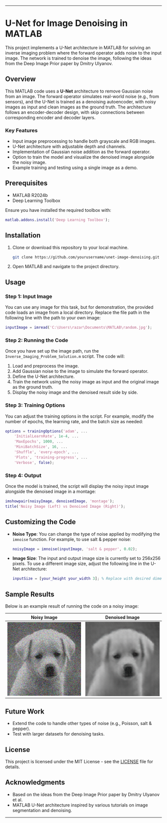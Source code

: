 
---

# U-Net for Image Denoising in MATLAB

This project implements a U-Net architecture in MATLAB for solving an inverse imaging problem where the forward operator adds noise to the input image. The network is trained to denoise the image, following the ideas from the Deep Image Prior paper by Dmitry Ulyanov.

## Overview

This MATLAB code uses a **U-Net** architecture to remove Gaussian noise from an image. The forward operator simulates real-world noise (e.g., from sensors), and the U-Net is trained as a denoising autoencoder, with noisy images as input and clean images as the ground truth. The architecture follows an encoder-decoder design, with skip connections between corresponding encoder and decoder layers.

### Key Features
- Input image preprocessing to handle both grayscale and RGB images.
- U-Net architecture with adjustable depth and channels.
- Implementation of Gaussian noise addition as the forward operator.
- Option to train the model and visualize the denoised image alongside the noisy image.
- Example training and testing using a single image as a demo.

## Prerequisites

- MATLAB R2024b
- Deep Learning Toolbox

Ensure you have installed the required toolbox with:
```matlab
matlab.addons.install('Deep Learning Toolbox');
```

## Installation

1. Clone or download this repository to your local machine.
    ```bash
    git clone https://github.com/yourusername/unet-image-denoising.git
    ```
2. Open MATLAB and navigate to the project directory.

## Usage

### Step 1: Input Image

You can use any image for this task, but for demonstration, the provided code loads an image from a local directory. Replace the file path in the following line with the path to your own image:
```matlab
inputImage = imread('C:\Users\razar\Documents\MATLAB\random.jpg');
```

### Step 2: Running the Code

Once you have set up the image path, run the `Inverse_Imaging_Problem_Solution.m` script. The code will:

1. Load and preprocess the image.
2. Add Gaussian noise to the image to simulate the forward operator.
3. Define the U-Net architecture.
4. Train the network using the noisy image as input and the original image as the ground truth.
5. Display the noisy image and the denoised result side by side.


### Step 3: Training Options

You can adjust the training options in the script. For example, modify the number of epochs, the learning rate, and the batch size as needed:
```matlab
options = trainingOptions('adam', ...
    'InitialLearnRate', 1e-4, ...
    'MaxEpochs', 1000, ...
    'MiniBatchSize', 16, ...
    'Shuffle', 'every-epoch', ...
    'Plots', 'training-progress', ...
    'Verbose', false);
```

### Step 4: Output

Once the model is trained, the script will display the noisy input image alongside the denoised image in a montage:
```matlab
imshowpair(noisyImage, denoisedImage, 'montage');
title('Noisy Image (Left) vs Denoised Image (Right)');
```

## Customizing the Code

- **Noise Type**: You can change the type of noise applied by modifying the `imnoise` function. For example, to use salt & pepper noise:
    ```matlab
    noisyImage = imnoise(inputImage, 'salt & pepper', 0.02);
    ```

- **Image Size**: The input and output image size is currently set to 256x256 pixels. To use a different image size, adjust the following line in the U-Net architecture:
    ```matlab
    inputSize = [your_height your_width 3]; % Replace with desired dimensions
    ```

## Sample Results

Below is an example result of running the code on a noisy image:

| Noisy Image | Denoised Image |
|-------------|----------------|
| ![Noisy Image](noisyImage.png) | ![Denoised Image](denoisedImage.png) |

## Future Work

- Extend the code to handle other types of noise (e.g., Poisson, salt & pepper).
- Test with larger datasets for denoising tasks.

## License

This project is licensed under the MIT License - see the [LICENSE](LICENSE) file for details.

## Acknowledgments

- Based on the ideas from the Deep Image Prior paper by Dmitry Ulyanov et al.
- MATLAB U-Net architecture inspired by various tutorials on image segmentation and denoising.

---
